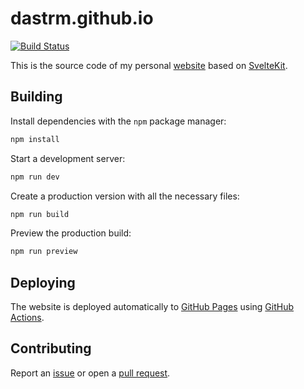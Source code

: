# dastrm.github.io

[![Build Status](https://github.com/dastrm/dastrm.github.io/actions/workflows/build.yml/badge.svg)](https://github.com/dastrm/dastrm.github.io/actions/workflows/build.yml)

This is the source code of my personal [website](https://dastrm.github.io) based on [SvelteKit](https://svelte.dev/docs/kit/introduction).

## Building

Install dependencies with the `npm` package manager:
```bash
npm install
```

Start a development server:
```bash
npm run dev
```

Create a production version with all the necessary files:
```bash
npm run build
```

Preview the production build:
```bash
npm run preview
```

## Deploying

The website is deployed automatically to [GitHub Pages](https://pages.github.com) using [GitHub Actions](https://docs.github.com/en/actions).

## Contributing

Report an [issue](https://github.com/dastrm/dastrm.github.io/issues) or open a [pull request](https://github.com/dastrm/dastrm.github.io/pulls).
